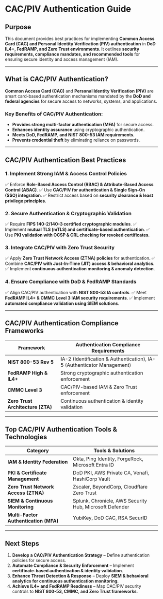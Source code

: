 # **CAC/PIV Authentication Guide**

## **Purpose**
This document provides best practices for implementing **Common Access Card (CAC) and Personal Identity Verification (PIV) authentication** in **DoD IL4+, FedRAMP, and Zero Trust environments**. It outlines **security requirements, compliance mandates, and recommended tools** for ensuring secure identity and access management (IAM).

---

## **What is CAC/PIV Authentication?**
**Common Access Card (CAC)** and **Personal Identity Verification (PIV)** are smart card-based authentication mechanisms mandated by the **DoD and federal agencies** for secure access to networks, systems, and applications.

### **Key Benefits of CAC/PIV Authentication:**
- **Provides strong multi-factor authentication (MFA)** for secure access.
- **Enhances identity assurance** using cryptographic authentication.
- **Meets DoD, FedRAMP, and NIST 800-53 IAM requirements**.
- **Prevents credential theft** by eliminating reliance on passwords.

---

## **CAC/PIV Authentication Best Practices**

### **1. Implement Strong IAM & Access Control Policies**
✅ Enforce **Role-Based Access Control (RBAC) & Attribute-Based Access Control (ABAC)**.
✅ Use **CAC/PIV for authentication & Single Sign-On (SSO) integration**.
✅ Restrict access based on **security clearance & least privilege principles**.

### **2. Secure Authentication & Cryptographic Validation**
✅ Require **FIPS 140-2/140-3 certified cryptographic modules**.
✅ Implement **mutual TLS (mTLS) and certificate-based authentication**.
✅ Use **PKI validation with OCSP & CRL checking for revoked certificates**.

### **3. Integrate CAC/PIV with Zero Trust Security**
✅ Apply **Zero Trust Network Access (ZTNA) policies** for authentication.
✅ Combine **CAC/PIV with Just-In-Time (JIT) access & behavioral analytics**.
✅ Implement **continuous authentication monitoring & anomaly detection**.

### **4. Ensure Compliance with DoD & FedRAMP Standards**
✅ Align CAC/PIV authentication with **NIST 800-53 IA controls**.
✅ Meet **FedRAMP IL4+ & CMMC Level 3 IAM security requirements**.
✅ Implement **automated compliance validation using SIEM solutions**.

---

## **CAC/PIV Authentication Compliance Frameworks**
| **Framework** | **Authentication Compliance Requirements** |
|-------------|--------------------------------|
| **NIST 800-53 Rev 5** | IA-2 (Identification & Authentication), IA-5 (Authenticator Management) |
| **FedRAMP High & IL4+** | Strong cryptographic authentication enforcement |
| **CMMC Level 3** | CAC/PIV-based IAM & Zero Trust enforcement |
| **Zero Trust Architecture (ZTA)** | Continuous authentication & identity validation |

---

## **Top CAC/PIV Authentication Tools & Technologies**
| **Category** | **Tools & Solutions** |
|-------------|-----------------------|
| **IAM & Identity Federation** | Okta, Ping Identity, ForgeRock, Microsoft Entra ID |
| **PKI & Certificate Management** | DoD PKI, AWS Private CA, Venafi, HashiCorp Vault |
| **Zero Trust Network Access (ZTNA)** | Zscaler, BeyondCorp, Cloudflare Zero Trust |
| **SIEM & Continuous Monitoring** | Splunk, Chronicle, AWS Security Hub, Microsoft Defender |
| **Multi-Factor Authentication (MFA)** | YubiKey, DoD CAC, RSA SecurID |

---

## **Next Steps**
1. **Develop a CAC/PIV Authentication Strategy** – Define authentication policies for secure access.
2. **Automate Compliance & Security Enforcement** – Implement **certificate-based authentication & identity validation**.
3. **Enhance Threat Detection & Response** – Deploy **SIEM & behavioral analytics for continuous authentication monitoring**.
4. **Achieve IL4+ and FedRAMP Readiness** – Map CAC/PIV security controls to **NIST 800-53, CMMC, and Zero Trust frameworks**.
